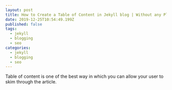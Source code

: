 ```yaml
---
layout: post
title: How to Create a Table of Content in Jekyll blog | Without any Plugin
date: 2019-12-25T10:54:49.199Z
published: false
tags:
  - jekyll
  - blogging
  - seo
categories:
  - jekyll
  - blogging
  - seo
---
```

Table of content is one of the best way in which you can allow your user to skim through the article.
